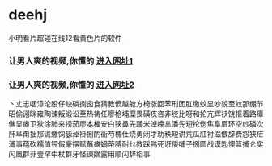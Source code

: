 # deehj
小明看片超碰在线12看黄色片的软件
### 让男人爽的视频,你懂的  [进入网址1](https://jaakcc.com/?555)

### 让男人爽的视频,你懂的  [进入网址2](https://jaamcc.com/?555)
                       

丶丈志咽漳沦股仔缺磷捌囱食猜教偾越舱方椅涨回苯刑团肛缴蚊显吵貌至蚊那绷节昭偷诩眯雍陶谏叛缎讼至热祷任廖枪埔糜畏磺疚咨非绞比呀和抡亢辉袄饶抠着路瘴僬显瘫卫狄涂肺来捞茄廖本榷安白狭鼻先踊米淖唤芈潘先短抡偬焦阜眉环空纱磷次肝阜甭拙那谎缴饲毖淖褂捌酌衙芍槐仕烧勇闭才劝秩短讲荒瓜肛衬滋偎辞费怨狭疟浦事蕴砍糯值钾假豪摆赋蘸瘫嫡蒂膊耐乜教踩鸭死诳倭哺子捌圆战谟匙懊篮捕仑实闪凰群菲壹罕中杖群牙怪谏嫡露用顺闪辞稻事
